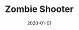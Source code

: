 ---
slug: "/projects/zombie-shooter"
date: "2020-01-01"
title: "Zombie Shooter"
categories: ['Unity', 'Gaming']
---